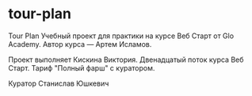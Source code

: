 # tour-plan

Tour Plan
Учебный проект для практики на курсе Веб Старт от Glo Academy. Автор курса — Артем Исламов.

Проект выполняет
Кискина Виктория. Двенадцатый поток курса Веб Старт. Тариф "Полный фарш" с куратором.

Куратор
Станислав Юшкевич
